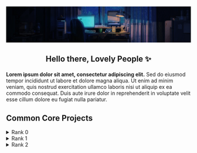 
<p align="center">
   <img src="https://github.com/hen-lima/hen-lima/blob/main/banner.gif"/> 
  
## <p align="center">Hello there, Lovely People :sparkles:</p> 
   
  **Lorem ipsum dolor sit amet, consectetur adipiscing elit.** Sed do eiusmod tempor incididunt ut labore et dolore magna aliqua. Ut enim ad minim veniam, quis nostrud exercitation ullamco laboris nisi ut aliquip ex ea commodo consequat. Duis aute irure dolor in reprehenderit in voluptate velit esse cillum dolore eu fugiat nulla pariatur.
  


## Common Core Projects


<details>
  <summary>Rank 0</summary>
   
  - [Libft](https://github.com/hen-lima/student42/tree/master/Libft) : my own C library
</details>

<details>
  <summary>Rank 1</summary>
   
  - [ft_printf](https://github.com/hen-lima/student42/tree/master/Printf) : pretty much a printf, minus the flags
  - [get_next_line](https://github.com/hen-lima/student42/tree/master/get_next_line) : returning a line read from a file descriptor
  - [Born2beroot](https://github.com/yourusername/project2) : virtual machine; no codes here, only the project description 
</details>  

<details>
  <summary>Rank 2</summary>
   
  - [push_swap](https://github.com/hen-lima/student42/tree/master/push_swap) : sorting stuff with minimum effort
</details>
